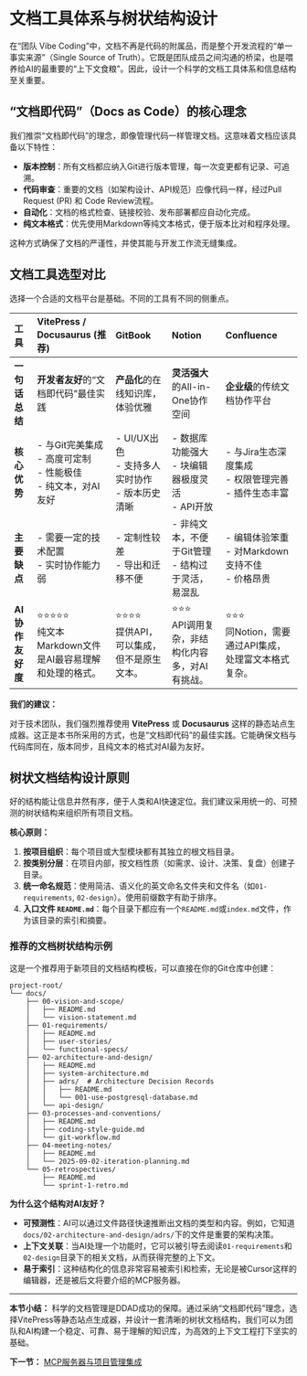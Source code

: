 # 文档工具体系与树状结构设计

在“团队 Vibe Coding”中，文档不再是代码的附属品，而是整个开发流程的“单一事实来源”（Single Source of Truth）。它既是团队成员之间沟通的桥梁，也是喂养给AI的最重要的“上下文食粮”。因此，设计一个科学的文档工具体系和信息结构至关重要。

## “文档即代码”（Docs as Code）的核心理念

我们推崇“文档即代码”的理念，即像管理代码一样管理文档。这意味着文档应该具备以下特性：

- **版本控制**：所有文档都应纳入Git进行版本管理，每一次变更都有记录、可追溯。
- **代码审查**：重要的文档（如架构设计、API规范）应像代码一样，经过Pull Request (PR) 和 Code Review流程。
- **自动化**：文档的格式检查、链接校验、发布部署都应自动化完成。
- **纯文本格式**：优先使用Markdown等纯文本格式，便于版本比对和程序处理。

这种方式确保了文档的严谨性，并使其能与开发工作流无缝集成。

## 文档工具选型对比

选择一个合适的文档平台是基础。不同的工具有不同的侧重点。

| 工具 | **VitePress / Docusaurus (推荐)** | **GitBook** | **Notion** | **Confluence** |
| :--- | :--- | :--- | :--- | :--- |
| **一句话总结** | **开发者友好**的“文档即代码”最佳实践 | **产品化**的在线知识库，体验优雅 | **灵活强大**的All-in-One协作空间 | **企业级**的传统文档协作平台 |
| **核心优势** | - 与Git完美集成<br>- 高度可定制<br>- 性能极佳<br>- 纯文本，对AI友好 | - UI/UX出色<br>- 支持多人实时协作<br>- 版本历史清晰 | - 数据库功能强大<br>- 块编辑器极度灵活<br>- API开放 | - 与Jira生态深度集成<br>- 权限管理完善<br>- 插件生态丰富 |
| **主要缺点** | - 需要一定的技术配置<br>- 实时协作能力弱 | - 定制性较差<br>- 导出和迁移不便 | - 非纯文本，不便于Git管理<br>- 结构过于灵活，易混乱 | - 编辑体验笨重<br>- 对Markdown支持不佳<br>- 价格昂贵 |
| **AI协作友好度** | ⭐⭐⭐⭐⭐<br>纯文本Markdown文件是AI最容易理解和处理的格式。 | ⭐⭐⭐⭐<br>提供API，可以集成，但不是原生文本。 | ⭐⭐⭐<br>API调用复杂，非结构化内容多，对AI有挑战。 | ⭐⭐⭐<br>同Notion，需要通过API集成，处理富文本格式复杂。 |

**我们的建议：**

对于技术团队，我们强烈推荐使用 **VitePress** 或 **Docusaurus** 这样的静态站点生成器。这正是本书所采用的方式，也是“文档即代码”的最佳实践。它能确保文档与代码库同在，版本同步，且纯文本的格式对AI最为友好。

## 树状文档结构设计原则

好的结构能让信息井然有序，便于人类和AI快速定位。我们建议采用统一的、可预测的树状结构来组织所有项目文档。

**核心原则：**
1.  **按项目组织**：每个项目或大型模块都有其独立的根文档目录。
2.  **按类别分层**：在项目内部，按文档性质（如需求、设计、决策、复盘）创建子目录。
3.  **统一命名规范**：使用简洁、语义化的英文命名文件夹和文件名（如`01-requirements`, `02-design`）。使用前缀数字有助于排序。
4.  **入口文件 `README.md`**：每个目录下都应有一个`README.md`或`index.md`文件，作为该目录的索引和摘要。

### 推荐的文档树状结构示例

这是一个推荐用于新项目的文档结构模板，可以直接在你的Git仓库中创建：

```
project-root/
└── docs/
    ├── 00-vision-and-scope/
    │   ├── README.md
    │   └── vision-statement.md
    ├── 01-requirements/
    │   ├── README.md
    │   ├── user-stories/
    │   └── functional-specs/
    ├── 02-architecture-and-design/
    │   ├── README.md
    │   ├── system-architecture.md
    │   ├── adrs/  # Architecture Decision Records
    │   │   ├── README.md
    │   │   └── 001-use-postgresql-database.md
    │   └── api-design/
    ├── 03-processes-and-conventions/
    │   ├── README.md
    │   ├── coding-style-guide.md
    │   └── git-workflow.md
    ├── 04-meeting-notes/
    │   ├── README.md
    │   └── 2025-09-02-iteration-planning.md
    └── 05-retrospectives/
        ├── README.md
        └── sprint-1-retro.md
```

**为什么这个结构对AI友好？**
- **可预测性**：AI可以通过文件路径快速推断出文档的类型和内容。例如，它知道`docs/02-architecture-and-design/adrs/`下的文件是重要的架构决策。
- **上下文关联**：当AI处理一个功能时，它可以被引导去阅读`01-requirements`和`02-design`目录下的相关文档，从而获得完整的上下文。
- **易于索引**：这种结构化的信息非常容易被索引和检索，无论是被Cursor这样的编辑器，还是被后文将要介绍的MCP服务器。

---

**本节小结：** 科学的文档管理是DDAD成功的保障。通过采纳“文档即代码”理念，选择VitePress等静态站点生成器，并设计一套清晰的树状文档结构，我们可以为团队和AI构建一个稳定、可靠、易于理解的知识库，为高效的上下文工程打下坚实的基础。

**下一节：** [MCP服务器与项目管理集成](mcp-integration.md)